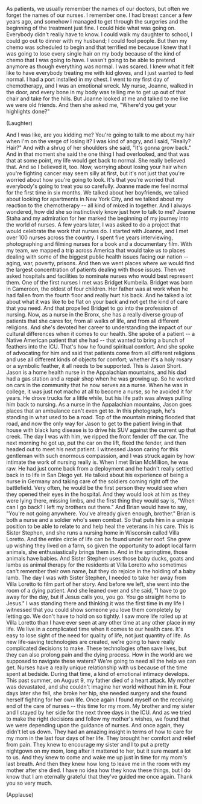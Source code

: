 
As patients,
we usually remember
the names of our doctors,
but often we forget
the names of our nurses.
I remember one.
I had breast cancer a few years ago,
and somehow I managed
to get through the surgeries
and the beginning
of the treatment just fine.
I could hide what was going on.
Everybody didn&#39;t really have to know.
I could walk my daughter to school,
I could go out to dinner with my husband;
I could fool people.
But then my chemo was scheduled to begin
and that terrified me
because I knew that I was going to lose
every single hair on my body
because of the kind of chemo
that I was going to have.
I wasn&#39;t going to be able
to pretend anymore
as though everything was normal.
I was scared.
I knew what it felt like to have
everybody treating me with kid gloves,
and I just wanted to feel normal.
I had a port installed in my chest.
I went to my first day of chemotherapy,
and I was an emotional wreck.
My nurse, Joanne, walked in the door,
and every bone in my body was telling
me to get up out of that chair
and take for the hills.
But Joanne looked at me and talked
to me like we were old friends.
And then she asked me,
&quot;Where&#39;d you get your highlights done?&quot;

(Laughter)

And I was like, are you kidding me?
You&#39;re going to talk to me about my hair
when I&#39;m on the verge of losing it?
I was kind of angry,
and I said, &quot;Really? Hair?&quot;
And with a shrug
of her shoulders she said,
&quot;It&#39;s gonna grow back.&quot;
And in that moment she said
the one thing I had overlooked,
and that was that at some point,
my life would get back to normal.
She really believed that.
And so I believed it, too.
Now, worrying about losing your hair
when you&#39;re fighting cancer
may seem silly at first,
but it&#39;s not just that you&#39;re worried
about how you&#39;re going to look.
It&#39;s that you&#39;re worried that everybody&#39;s
going to treat you so carefully.
Joanne made me feel normal
for the first time in six months.
We talked about her boyfriends,
we talked about looking
for apartments in New York City,
and we talked about my reaction
to the chemotherapy --
all kind of mixed in together.
And I always wondered,
how did she so instinctively
know just how to talk to me?
Joanne Staha and my admiration for her
marked the beginning of my journey
into the world of nurses.
A few years later,
I was asked to do a project
that would celebrate
the work that nurses do.
I started with Joanne,
and I met over 100 nurses
across the country.
I spent five years interviewing,
photographing and filming nurses
for a book and a documentary film.
With my team,
we mapped a trip across America
that would take us to places
dealing with some of the biggest
public health issues facing our nation --
aging, war, poverty, prisons.
And then we went places
where we would find
the largest concentration of patients
dealing with those issues.
Then we asked hospitals and facilities
to nominate nurses
who would best represent them.
One of the first nurses I met
was Bridget Kumbella.
Bridget was born in Cameroon,
the oldest of four children.
Her father was at work
when he had fallen from the fourth floor
and really hurt his back.
And he talked a lot about what it was like
to be flat on your back
and not get the kind
of care that you need.
And that propelled Bridget
to go into the profession of nursing.
Now, as a nurse in the Bronx,
she has a really diverse group
of patients that she cares for,
from all walks of life,
and from all different religions.
And she&#39;s devoted her career
to understanding the impact
of our cultural differences
when it comes to our health.
She spoke of a patient --
a Native American patient that she had --
that wanted to bring
a bunch of feathers into the ICU.
That&#39;s how he found spiritual comfort.
And she spoke of advocating for him
and said that patients come
from all different religions
and use all different kinds
of objects for comfort;
whether it&#39;s a holy rosary
or a symbolic feather,
it all needs to be supported.
This is Jason Short.
Jason is a home health nurse
in the Appalachian mountains,
and his dad had a gas station
and a repair shop when he was growing up.
So he worked on cars in the community
that he now serves as a nurse.
When he was in college,
it was just not macho at all
to become a nurse,
so he avoided it for years.
He drove trucks for a little while,
but his life path was always
pulling him back to nursing.
As a nurse in the Appalachian mountains,
Jason goes places
that an ambulance can&#39;t even get to.
In this photograph,
he&#39;s standing in what used to be a road.
Top of the mountain mining
flooded that road,
and now the only way
for Jason to get to the patient
living in that house
with black lung disease
is to drive his SUV
against the current up that creek.
The day I was with him,
we ripped the front fender off the car.
The next morning he got up,
put the car on the lift,
fixed the fender,
and then headed out
to meet his next patient.
I witnessed Jason
caring for this gentleman
with such enormous compassion,
and I was struck again by how intimate
the work of nursing really is.
When I met Brian McMillion, he was raw.
He had just come back from a deployment
and he hadn&#39;t really settled back in
to life in San Diego yet.
He talked about his experience
of being a nurse in Germany
and taking care of the soldiers
coming right off the battlefield.
Very often, he would be
the first person they would see
when they opened
their eyes in the hospital.
And they would look at him
as they were lying there,
missing limbs,
and the first thing they would say is,
&quot;When can I go back?
I left my brothers out there.&quot;
And Brian would have to say,
&quot;You&#39;re not going anywhere.
You&#39;ve already given enough, brother.&quot;
Brian is both a nurse and a soldier
who&#39;s seen combat.
So that puts him in a unique position
to be able to relate to and help heal
the veterans in his care.
This is Sister Stephen,
and she runs a nursing home
in Wisconsin called Villa Loretto.
And the entire circle of life
can be found under her roof.
She grew up wishing they lived on a farm,
so given the opportunity
to adopt local farm animals,
she enthusiastically brings them in.
And in the springtime,
those animals have babies.
And Sister Stephen uses
those baby ducks, goats and lambs
as animal therapy
for the residents at Villa Loretto
who sometimes can&#39;t
remember their own name,
but they do rejoice
in the holding of a baby lamb.
The day I was with Sister Stephen,
I needed to take her away
from Villa Loretto
to film part of her story.
And before we left,
she went into the room of a dying patient.
And she leaned over and she said,
&quot;I have to go away for the day,
but if Jesus calls you,
you go.
You go straight home to Jesus.&quot;
I was standing there and thinking
it was the first time in my life
I witnessed that you could show
someone you love them completely
by letting go.
We don&#39;t have to hold on so tightly.
I saw more life rolled up at Villa Loretto
than I have ever seen at any other time
at any other place in my life.
We live in a complicated time
when it comes to our health care.
It&#39;s easy to lose sight
of the need for quality of life,
not just quantity of life.
As new life-saving
technologies are created,
we&#39;re going to have really
complicated decisions to make.
These technologies often save lives,
but they can also prolong pain
and the dying process.
How in the world are we supposed
to navigate these waters?
We&#39;re going to need
all the help we can get.
Nurses have a really unique
relationship with us
because of the time spent at bedside.
During that time,
a kind of emotional intimacy develops.
This past summer, on August 9,
my father died of a heart attack.
My mother was devastated,
and she couldn&#39;t imagine
her world without him in it.
Four days later she fell,
she broke her hip,
she needed surgery
and she found herself
fighting for her own life.
Once again I found myself
on the receiving end
of the care of nurses --
this time for my mom.
My brother and my sister and I
stayed by her side
for the next three days in the ICU.
And as we tried
to make the right decisions
and follow my mother&#39;s wishes,
we found that we were depending
upon the guidance of nurses.
And once again,
they didn&#39;t let us down.
They had an amazing insight
in terms of how to care for my mom
in the last four days of her life.
They brought her comfort
and relief from pain.
They knew to encourage my sister and I
to put a pretty nightgown on my mom,
long after it mattered to her,
but it sure meant a lot to us.
And they knew to come and wake me up
just in time for my mom&#39;s last breath.
And then they knew
how long to leave me in the room
with my mother after she died.
I have no idea how they know these things,
but I do know that I am eternally grateful
that they&#39;ve guided me once again.
Thank you so very much.

(Applause)

